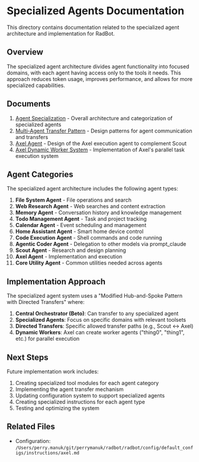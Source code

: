 # Specialized Agents Documentation

This directory contains documentation related to the specialized agent architecture and implementation for RadBot.

## Overview

The specialized agent architecture divides agent functionality into focused domains, with each agent having access only to the tools it needs. This approach reduces token usage, improves performance, and allows for more specialized capabilities.

## Documents

1. [Agent Specialization](agent_specialization.md) - Overall architecture and categorization of specialized agents
2. [Multi-Agent Transfer Pattern](multi_agent_transfer_pattern.md) - Design patterns for agent communication and transfers
3. [Axel Agent](axel_agent.md) - Design of the Axel execution agent to complement Scout
4. [Axel Dynamic Worker System](axel_dynamic_worker_system.md) - Implementation of Axel's parallel task execution system

## Agent Categories

The specialized agent architecture includes the following agent types:

1. **File System Agent** - File operations and search
2. **Web Research Agent** - Web searches and content extraction
3. **Memory Agent** - Conversation history and knowledge management
4. **Todo Management Agent** - Task and project tracking
5. **Calendar Agent** - Event scheduling and management
6. **Home Assistant Agent** - Smart home device control
7. **Code Execution Agent** - Shell commands and code running
8. **Agentic Coder Agent** - Delegation to other models via prompt_claude
9. **Scout Agent** - Research and design planning
10. **Axel Agent** - Implementation and execution
11. **Core Utility Agent** - Common utilities needed across agents

## Implementation Approach

The specialized agent system uses a "Modified Hub-and-Spoke Pattern with Directed Transfers" where:

1. **Central Orchestrator (Beto)**: Can transfer to any specialized agent
2. **Specialized Agents**: Focus on specific domains with relevant toolsets
3. **Directed Transfers**: Specific allowed transfer paths (e.g., Scout ↔ Axel)
4. **Dynamic Workers**: Axel can create worker agents ("thing0", "thing1", etc.) for parallel execution

## Next Steps

Future implementation work includes:

1. Creating specialized tool modules for each agent category
2. Implementing the agent transfer mechanism
3. Updating configuration system to support specialized agents
4. Creating specialized instructions for each agent type
5. Testing and optimizing the system

## Related Files

- Configuration: `/Users/perry.manuk/git/perrymanuk/radbot/radbot/config/default_configs/instructions/axel.md`